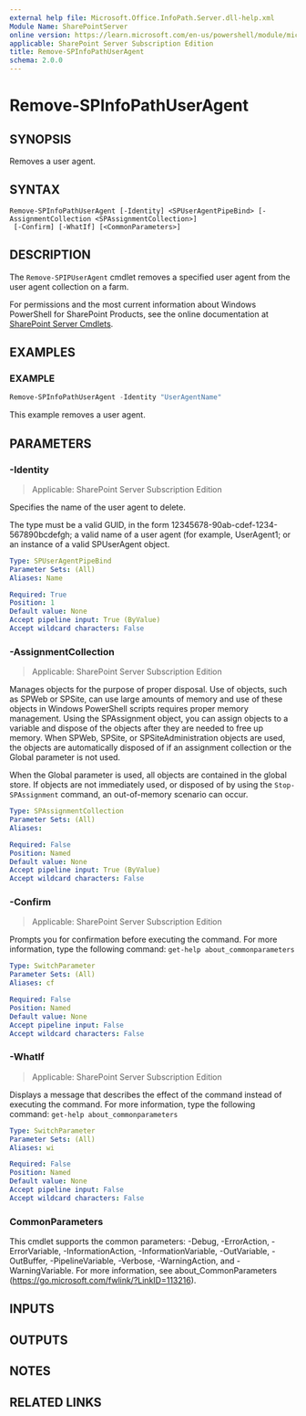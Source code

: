 ```yaml
---
external help file: Microsoft.Office.InfoPath.Server.dll-help.xml
Module Name: SharePointServer
online version: https://learn.microsoft.com/en-us/powershell/module/microsoft.sharepoint.powershell/remove-spinfopathuseragent
applicable: SharePoint Server Subscription Edition
title: Remove-SPInfoPathUserAgent
schema: 2.0.0
---
```


# Remove-SPInfoPathUserAgent

## SYNOPSIS
Removes a user agent.

## SYNTAX

```
Remove-SPInfoPathUserAgent [-Identity] <SPUserAgentPipeBind> [-AssignmentCollection <SPAssignmentCollection>]
 [-Confirm] [-WhatIf] [<CommonParameters>]
```

## DESCRIPTION
The `Remove-SPIPUserAgent` cmdlet removes a specified user agent from the user agent collection on a farm.

For permissions and the most current information about Windows PowerShell for SharePoint Products, see the online documentation at [SharePoint Server Cmdlets](https://learn.microsoft.com/powershell/sharepoint/sharepoint-server/sharepoint-server-cmdlets).

## EXAMPLES

### EXAMPLE
```powershell
Remove-SPInfoPathUserAgent -Identity "UserAgentName"
```

This example removes a user agent.

## PARAMETERS

### -Identity

> Applicable: SharePoint Server Subscription Edition

Specifies the name of the user agent to delete.

The type must be a valid GUID, in the form 12345678-90ab-cdef-1234-567890bcdefgh; a valid name of a user agent (for example, UserAgent1;  or an instance of a valid SPUserAgent object.

```yaml
Type: SPUserAgentPipeBind
Parameter Sets: (All)
Aliases: Name

Required: True
Position: 1
Default value: None
Accept pipeline input: True (ByValue)
Accept wildcard characters: False
```

### -AssignmentCollection

> Applicable: SharePoint Server Subscription Edition

Manages objects for the purpose of proper disposal.
Use of objects, such as SPWeb or SPSite, can use large amounts of memory and use of these objects in Windows PowerShell scripts requires proper memory management.
Using the SPAssignment object, you can assign objects to a variable and dispose of the objects after they are needed to free up memory.
When SPWeb, SPSite, or SPSiteAdministration objects are used, the objects are automatically disposed of if an assignment collection or the Global parameter is not used.

When the Global parameter is used, all objects are contained in the global store.
If objects are not immediately used, or disposed of by using the `Stop-SPAssignment` command, an out-of-memory scenario can occur.

```yaml
Type: SPAssignmentCollection
Parameter Sets: (All)
Aliases:

Required: False
Position: Named
Default value: None
Accept pipeline input: True (ByValue)
Accept wildcard characters: False
```

### -Confirm

> Applicable: SharePoint Server Subscription Edition

Prompts you for confirmation before executing the command.
For more information, type the following command: `get-help about_commonparameters`

```yaml
Type: SwitchParameter
Parameter Sets: (All)
Aliases: cf

Required: False
Position: Named
Default value: None
Accept pipeline input: False
Accept wildcard characters: False
```

### -WhatIf

> Applicable: SharePoint Server Subscription Edition

Displays a message that describes the effect of the command instead of executing the command.
For more information, type the following command: `get-help about_commonparameters`

```yaml
Type: SwitchParameter
Parameter Sets: (All)
Aliases: wi

Required: False
Position: Named
Default value: None
Accept pipeline input: False
Accept wildcard characters: False
```

### CommonParameters
This cmdlet supports the common parameters: -Debug, -ErrorAction, -ErrorVariable, -InformationAction, -InformationVariable, -OutVariable, -OutBuffer, -PipelineVariable, -Verbose, -WarningAction, and -WarningVariable. For more information, see about_CommonParameters (https://go.microsoft.com/fwlink/?LinkID=113216).

## INPUTS

## OUTPUTS

## NOTES

## RELATED LINKS
